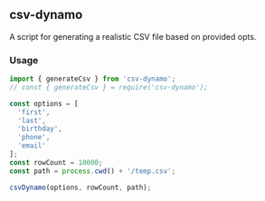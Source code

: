 ## csv-dynamo

A script for generating a realistic CSV file based on provided opts.

### Usage
```javascript
import { generateCsv } from 'csv-dynamo';
// const { generateCsv } = require('csv-dynamo');

const options = [
  'first',
  'last',
  'birthday',
  'phone',
  'email'
];
const rowCount = 10000;
const path = process.cwd() + '/temp.csv';

csvDynamo(options, rowCount, path);
```